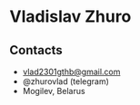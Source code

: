# Vladislav Zhuro


## Contacts
- <vlad2301gthb@gmail.com>
- @zhurovlad (telegram)
- Mogilev, Belarus
